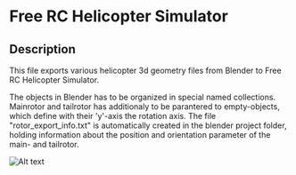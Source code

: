 

# Free RC Helicopter Simulator

## Description

This file exports various helicopter 3d geometry files from Blender to Free RC Helicopter Simulator. 

The objects in Blender has to be organized in special named collections. Mainrotor and tailrotor has additionaly to be parantered to empty-objects, which define with their 'y'-axis the rotation axis. 
The file "rotor_export_info.txt" is automatically created in the blender project folder, holding information about the position and orientation parameter of the main- and tailrotor. 

![Alt text](https://media.githubusercontent.com/media/zulugithub/Work/Blender/Helper_Files/io_export_helicopter/io_export_2_free_rc_helicopter_simulator_001.png?raw=true "Title")




